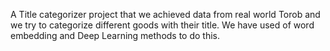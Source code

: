 A Title categorizer project that we achieved data from real world Torob and we try to categorize different goods with their title. We have used of word embedding and Deep Learning methods to do this.
